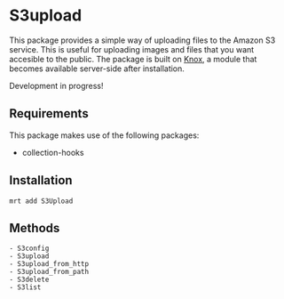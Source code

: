 S3upload
========

This package provides a simple way of uploading files to the Amazon S3 service. This is useful for uploading images and files that you want accesible to the public. The package is built on [Knox](https://github.com/LearnBoost/knox), a module that becomes available server-side after installation.

Development in progress!

## Requirements
This package makes use of the following packages:

 - collection-hooks

## Installation

```
mrt add S3Upload
```

## Methods
	- S3config
	- S3upload
	- S3upload_from_http
	- S3upload_from_path
	- S3delete
	- S3list
